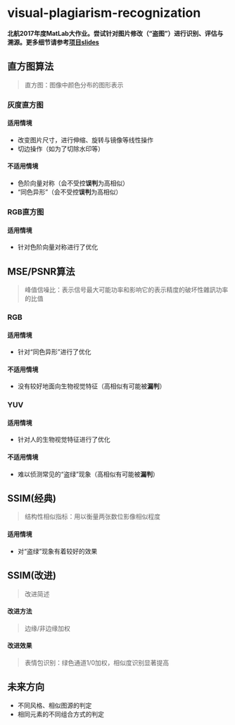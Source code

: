 # visual-plagiarism-recognization
__北航2017年度MatLab大作业。尝试针对图片修改（“盗图”）进行识别、评估与溯源。更多细节请参考[项目slides](http://slides.com/pzoom/matlab/fullscreen)__

## 直方图算法
> 直方图：图像中颜色分布的图形表示
### 灰度直方图
#### 适用情境
+ 改变图片尺寸，进行伸缩、旋转与镜像等线性操作
+ 切边操作（如为了切除水印等）

#### 不适用情境
+ 色阶向量对称（会不受控**误判**为高相似）
+ “同色异形”（会不受控**误判**为高相似）

### RGB直方图
#### 适用情境
+ 针对色阶向量对称进行了优化

## MSE/PSNR算法
> 峰值信噪比：表示信号最大可能功率和影响它的表示精度的破坏性雜訊功率的比值
### RGB
#### 适用情境
+ 针对“同色异形”进行了优化

#### 不适用情境
+ 没有较好地面向生物视觉特征（高相似有可能被**漏判**）

### YUV
#### 适用情境
+ 针对人的生物视觉特征进行了优化

#### 不适用情境
+ 难以侦测常见的“盗绿”现象（高相似有可能被**漏判**）

## SSIM(经典)
> 结构性相似指标：用以衡量两张数位影像相似程度
#### 适用情境
+ 对“盗绿”现象有着较好的效果

## SSIM(改进)
> 改进简述
#### 改进方法
>边缘/非边缘加权
#### 改进效果
>表情包识别：绿色通道1/0加权，相似度识别显著提高

## 未来方向
+ 不同风格、相似图源的判定
+ 相同元素的不同组合方式的判定

